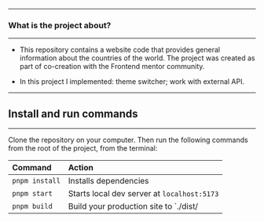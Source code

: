 ----
### What is the project about?
---
- This repository contains a website code that provides general information about the countries of the world. The project was created as part of co-creation with the Frontend mentor community.

- In this project I implemented: theme switcher; work with external API.

---
## Install and run commands
----

Clone the repository on your computer. Then run the following commands from the root of the project, from the terminal:

| Command                | Action                                             |
| :--------------------- | :------------------------------------------------- |
| `pnpm install`          | Installs dependencies                              |
| `pnpm start`          | Starts local dev server at `localhost:5173`        |
| `pnpm build`        | Build your production site to `./dist/   